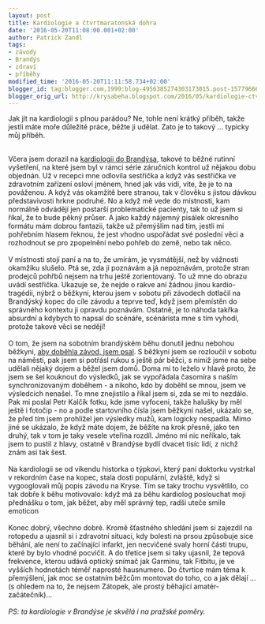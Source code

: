 ```yaml
---
layout: post
title: Kardiologie a čtvrtmaratonská dohra
date: '2016-05-20T11:08:00.001+02:00'
author: Patrick Zandl
tags:
- závody
- Brandýs
- zdraví
- příběhy
modified_time: '2016-05-20T11:11:58.734+02:00'
blogger_id: tag:blogger.com,1999:blog-4956385274303173015.post-1577966649561598935
blogger_orig_url: http://krysabeha.blogspot.com/2016/05/kardiologie-ctvrtmaratonska-dohra.html
---
```


Jak jít na kardiologii s plnou parádou? Ne, tohle není krátký příběh, takže jestli máte moře důležité práce, běžte ji udělat. Zato je to takový … typicky můj příběh.<br /><div><br />Včera jsem dorazil na <a href="http://www.kardiologiebrandys.cz/">kardiologii do Brandýsa</a>, takové to běžné rutinní vyšetření, na které jsem byl v rámci série záručních kontrol už nějakou dobu objednán. Už v recepci mne odlovila sestřička a když vás sestřička ve zdravotním zařízení osloví jménem, hned jak vás vidí, víte, že je to na pováženou. A když vás okamžitě bere stranou, tak v člověku s jistou dávkou představivosti hrkne podruhé. No a když mě vede do místnosti, kam normálně odvádějí jen postarší problematické pacienty, tak to už jsem si říkal, že to bude pěkný průser. A jako každý nájemný pisálek okresního formátu mám dobrou fantazii, takže už přemýšlím nad tím, jestli mi pohřebním hlasem řeknou, že jest vhodno uspořádat své poslední věci a rozhodnout se pro zpopelnění nebo pohřeb do země, nebo tak něco. <br /><br />V místnosti stojí paní a na to, že umírám, je vysmátější, než by vážnosti okamžiku slušelo. Ptá se, zda ji poznávám a já nepoznávám, protože stran prodejců pohřbů nejsem na trhu ještě zorientovaný. To už mne do obrazu uvádí sestřička. Ukazuje se, že nejde o rakve ani žádnou jinou kardio-tragédii, nýbrž o běžkyni, kterou jsem v sobotu při závodech dotlačil na Brandýský kopec do cíle závodu a teprve teď, když jsem přemístěn do správného kontextu ji opravdu poznávám. Ostatně, je to náhoda takřka absurdní a kdybych to napsal do scénáře, scénárista mne s tím vyhodí, protože takové věci se nedějí! <br /><br />O tom, že jsem na sobotním brandýském běhu donutil jednu nebohou běžkyni, <a href="http://krysabeha.blogspot.cz/2016/05/ctvrtmaraton-ve-meste-kde-se-lip-beha.html">aby doběhla závod, jsem psal</a>. S běžkyní jsem se rozloučil v sobotu na náměstí, pak jsem si potřásl rukou s ještě pár běžci, s nimiž jsme na sebe udělali nějaký dojem a běžel jsem domů. Doma mi to leželo v hlavě proto, že jsem se šel kouknout do výsledků, jak se vypořádala časomíra s naším synchronizovaným doběhem - a nikoho, kdo by doběhl se mnou, jsem ve výsledcích nenašel. To mne znejistilo a říkal jsem si, zda se mi to nezdálo. Pak mi poslal Petr Kalčík fotku, kde jsme vyfoceni, takže halušky by měl ještě i fotočip - no a podle startovního čísla jsem běžkyni našel, ukázalo se, že před tím jsem prohlížel jen výsledky mužů, kam logicky nespadla. Mimo jiné se ukázalo, že když máte dojem, že běžíte na krok přesně, jako ten druhý, tak v tom je taky vesele vteřina rozdíl. Jméno mi nic neříkalo, tak jsem to pustil z hlavy, ostatně v Brandýse bydlí dvacet tisíc lidí, z nichž znám asi tak šest.<br /><br />Na kardiologii se od víkendu historka o týpkovi, který paní doktorku vystrkal v rekordním čase na kopec, stala dosti populární, zvláště, když si vygooglovali můj popis závodu na Kryse. Tím se taky trochu vysvětlilo, co tak dobře k běhu motivovalo: když má za běhu kardiolog poslouchat moji přednášku o tom, jak běžet, aby měl správný tep, radši uteče smile emoticon<br /><br />Konec dobrý, všechno dobré. Kromě šťastného shledání jsem si zajezdil na rotopedu a ujasnil si i zdravotní situaci, kdy bolesti na prsou způsobuje sice běhání, ale není to začínající infarkt, jen necvičené svaly horní části trupu, které by bylo vhodné pocvičit. A do třetice jsem si taky ujasnil, že tepová frekvence, kterou udává optický snímač jak Garminu, tak Fitbitu, je ve vyšších hodnotách téměř naprosté hausnumero. Do čtvrtice mám téma k přemýšlení, jak moc se ostatním běžcům montovat do toho, co a jak dělají ... (s ohledem na to, že nejsem Zátopek, ale prostý běhající amatér-začátečník)...<br /><br /><i>PS: ta kardiologie v Brandýse je skvělá i na pražské poměry.&nbsp;</i></div>